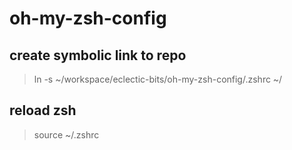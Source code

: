 # oh-my-zsh-config

## create symbolic link to repo
> ln -s ~/workspace/eclectic-bits/oh-my-zsh-config/.zshrc ~/

## reload zsh
> source ~/.zshrc
